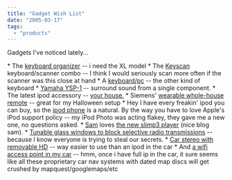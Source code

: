 ```yaml
---
title: "Gadget Wish List"
date: "2005-03-17"
tags: 
  - "products"
---
```


Gadgets I've noticed lately...

\* The [keyboard organizer](http://www.keyboardorganizer.com/product.htm) -- i need the XL model \* The [Keyscan](http://www.keyscan.com) keyboard/scanner combo -- I think I would seriously scan more often if the scanner was this close at hand \* A [keyboard/pc](http://www.openlabs.com/products/product_info-neko64.htm) -- the other kind of keyboard \* [Yamaha YSP-1](http://www.pricegrabber.com/search_getprod.php?masterid=7368171&search=yamaha+ysp-1) -- surround sound from a single component. \* The latest ipod accessory -- [your house.](http://www.sonance.com/subs/products.php?category_id=72&option=get_category&thread_one_cat_id=29&thread_one_cat_name=Electronics&thread_two_cat_id=&thread_two_cat_name=) \* Siemens' [wearable whole-house remote](http://www.gizmodo.com/gadgets/gadgets/household/siemens-develops-combadge-home-communicator-036340.php) -- great for my Halloween setup \* Hey I have every freakin' ipod you can buy, so the [ipod phone](http://www.betanews.com/article/Motorola_Expect_Several_iTunes_Phones/1110472684) is a natural. By the way you have to love Apple's iPod support policy -- my iPod Photo was acting flakey, they gave me a new one, no questions asked. \* [Sam](http://www.mckelvie.org/) loves [the new slimp3 player](http://www.ehomeupgrade.com/entry/688/slim_devices_rocks) (nice blog sam). \* [Tunable glass windows to block selective radio transmissions](http://www.netstumbler.com/2004/12/17/turnable_surfaces_prevent_wi_fi_leaks/) -- because I know everyone is trying to steal our secrets. \* [Car stereo with removable HD](http://estone-tech.com/) -- way easier to use than an ipod in the car \* And [a wifi access point in my car](http://www.pcworld.com/news/article/0,aid,108697,00.asp) -- hmm, once i have full ip in the car, it sure seems like all these proprietary car nav systems with dated map discs will get crushed by mapquest/googlemaps/etc
